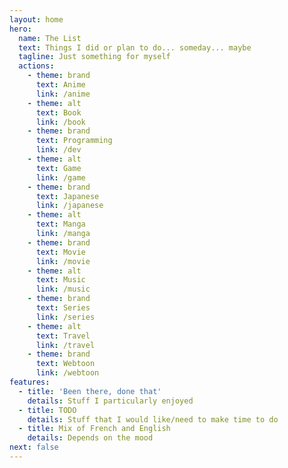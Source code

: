```yaml
---
layout: home
hero:
  name: The List
  text: Things I did or plan to do... someday... maybe
  tagline: Just something for myself
  actions:
    - theme: brand
      text: Anime
      link: /anime
    - theme: alt
      text: Book
      link: /book
    - theme: brand
      text: Programming
      link: /dev
    - theme: alt
      text: Game
      link: /game
    - theme: brand
      text: Japanese
      link: /japanese
    - theme: alt
      text: Manga
      link: /manga
    - theme: brand
      text: Movie
      link: /movie
    - theme: alt
      text: Music
      link: /music
    - theme: brand
      text: Series
      link: /series
    - theme: alt
      text: Travel
      link: /travel
    - theme: brand
      text: Webtoon
      link: /webtoon
features:
  - title: 'Been there, done that'
    details: Stuff I particularly enjoyed
  - title: TODO
    details: Stuff that I would like/need to make time to do
  - title: Mix of French and English
    details: Depends on the mood
next: false
---
```


